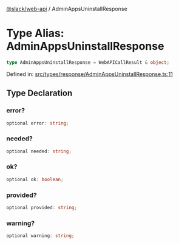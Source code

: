 [@slack/web-api](../index.md) / AdminAppsUninstallResponse

# Type Alias: AdminAppsUninstallResponse

```ts
type AdminAppsUninstallResponse = WebAPICallResult & object;
```

Defined in: [src/types/response/AdminAppsUninstallResponse.ts:11](https://github.com/slackapi/node-slack-sdk/blob/main/packages/web-api/src/types/response/AdminAppsUninstallResponse.ts#L11)

## Type Declaration

### error?

```ts
optional error: string;
```

### needed?

```ts
optional needed: string;
```

### ok?

```ts
optional ok: boolean;
```

### provided?

```ts
optional provided: string;
```

### warning?

```ts
optional warning: string;
```
